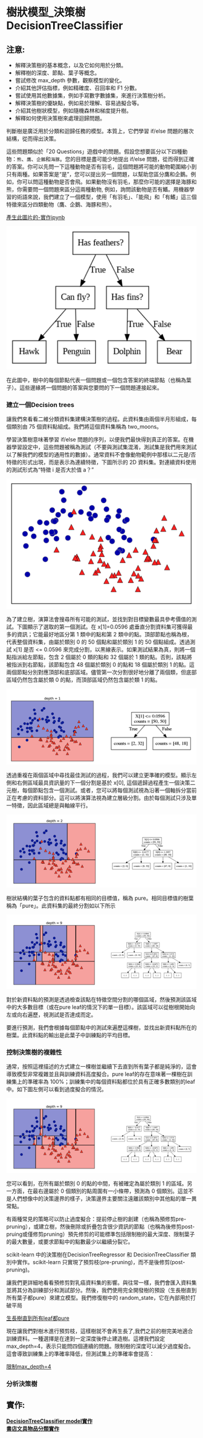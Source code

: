 # 樹狀模型_決策樹 DecisionTreeClassifier
## 注意:
- 解釋決策樹的基本概念，以及它如何用於分類。
- 解釋樹的深度、節點、葉子等概念。
- 嘗試修改 max_depth 參數，觀察模型的變化。
- 介紹其他評估指標，例如精確度、召回率和 F1 分數。
- 嘗試使用其他數據集，例如手寫數字數據集，來進行決策樹分析。
- 解釋決策樹的優缺點，例如易於理解、容易過擬合等。
- 介紹其他樹狀模型，例如隨機森林和梯度提升樹。
- 解釋如何使用決策樹來處理迴歸問題。

判斷樹是廣泛用於分類和迴歸任務的模型。本質上，它們學習 if/else 問題的層次結構，從而得出決策。

這些問題類似於「20 Questions」遊戲中的問題。假設您想要區分以下四種動物：`熊`、`鷹`、`企鵝`和`海豚`。您的目標是盡可能少地提出 if/else 問題，從而得到正確的答案。你可以先問一下這種動物是否有羽毛，這個問題將可能的動物範圍縮小到只有兩種。如果答案是“是”，您可以提出另一個問題，以幫助您區分鷹和企鵝。例如，你可以問這種動物是否會飛。如果動物沒有羽毛，那麼你可能的選擇是海豚和熊，你需要問一個問題來區分這兩種動物, 例如，詢問該動物是否有鰭。用機器學習的術語來說，我們建立了一個模型，使用「有羽毛」、「能飛」和「有鰭」這三個特徵來區分四類動物（鷹、企鵝、海豚和熊）。

[產生此圖片的-實作ipynb](./demo1.ipynb)

![](./images/pic1.png)

在此圖中，樹中的每個節點代表一個問題或一個包含答案的終端節點（也稱為葉子）。這些邊緣將一個問題的答案與您要問的下一個問題連接起來。

### 建立一個Decision trees

讓我們來看看二維分類資料集建構決策樹的過程。此資料集由兩個半月形組成，每個類別由 75 個資料點組成。我們將這個資料集稱為 two_moons。

學習決策樹意味著學習 if/else 問題的序列，以便我們最快得到真正的答案。在機器學習設定中，這些問題被稱為測試（不要與測試集混淆，測試集是我們用來測試以了解我們的模型的通用性的數據）。通常資料不會像動物範例中那樣以二元是/否特徵的形式出現，而是表示為連續特徵，下圖所示的 2D 資料集。對連續資料使用的測試形式為“特徵 i 是否大於值 a？”

![](./images/pic2.png)

為了建立樹，演算法會搜尋所有可能的測試，並找到對目標變數最具參考價值的測試。下圖顯示了選取的第一個測試。在 x[1]=0.0596 處垂直分割資料集可獲得最多的資訊；它能最好地區分第 1 類中的點和第 2 類中的點。頂部節點也稱為根，代表整個資料集，由屬於類別 0 的 50 個點和屬於類別 1 的 50 個點組成。透過測試 x[1] 是否 <= 0.0596 來完成分割，以黑線表示。如果測試結果為真，則將一個點指派給左節點，包含 2 個屬於 0 類的點和 32 個屬於 1 類的點。否則，該點將被指派到右節點，該節點包含 48 個屬於類別 0 的點和 18 個屬於類別 1 的點。這兩個節點分別對應頂部和底部區域。儘管第一次分割很好地分離了兩個類，但底部區域仍然包含屬於類 0 的點，而頂部區域仍然包含屬於類 1 的點。

![左邊是決策邊界(depth=1),右邊是決策樹](./images/pic3.png)

透過重複在兩個區域中尋找最佳測試的過程，我們可以建立更準確的模型。顯示左側和右側區域最具資訊量的下一個分割是基於 x[0], 這個遞歸過程產生一個決策二元樹，每個節點包含一個測試。或者，您可以將每個測試視為沿著一個軸拆分當前正在考慮的資料部分。這可以將演算法視為建立層級分割。由於每個測試只涉及單一特徵，因此區域總是與軸線平行。

![左邊是決策邊界(depth=2),右邊是決策樹](./images/pic4.png)

樹狀結構的葉子包含的資料點都有相同的目標值，稱為 pure。相同目標值的樹葉稱為「pure」。此資料集的最終分割如以下所示

![左邊是決策邊界(depth=9),右邊是決策樹](./images/pic5.png)

對於新資料點的預測是透過檢查該點在特徵空間分割的哪個區域，然後預測該區域中的大多數目標（或在pure leaf的情況下的單一目標）。該區域可以從樹根開始向左或向右遍歷，視測試是否達成而定。

要進行預測，我們會根據每個節點中的測試來遍歷這棵樹，並找出新資料點所在的樹葉。此資料點的輸出是此葉子中訓練點的平均目標。

### 控制決策樹的複雜性

通常，按照這裡描述的方式建立一棵樹並繼續下去直到所有葉子都是純淨的，這會導致模型非常複雜並且與訓練資料高度擬合。pure leaf的存在意味著一棵樹在訓練集上的準確率為 100%；訓練集中的每個資料點都位於具有正確多數類別的leaf中。如下圖左側可以看到過度擬合的情況。

![](./images/pic5.png)

您可以看到，在所有屬於類別 0 的點的中間，有被確定為屬於類別 1 的區域。另一方面，在最右邊屬於 0 個類別的點周圍有一小條帶，預測為 0 個類別。這並不是人們想像中的決策邊界的樣子，決策邊界主要關注遠離該類別中其他點的單一異常點。

有兩種常見的策略可以防止過度擬合：提前停止樹的創建（也稱為預修剪pre-pruning），或建立樹，然後刪除或折疊包含很少資訊的節點（也稱為後修剪post-pruing或僅修剪pruning）預先修剪的可能標準包括限制樹的最大深度、限制葉子的最大數量，或要求節點中的點數最少以繼續分裂它。

scikit-learn 中的決策樹在DecisionTreeRegressor 和 DecisionTreeClassifier 類別中實作。scikit-learn 只實現了預剪枝(pre-pruning)，而不是後修剪(post-pruning)。

讓我們更詳細地看看預修剪對乳癌資料集的影響。與往常一樣，我們會匯入資料集並將其分為訓練部分和測試部分。然後，我們使用完全開發樹的預設（生長樹直到所有葉子都pure）來建立模型。我們修復樹中的 random_state，它在內部用於打破平局

[生長樹直到所有leaf都pure](./demo2.ipynb)

現在讓我們對樹木進行預剪枝，這樣樹就不會再生長了,我們之前的樹完美地適合訓練資料。一種選擇是在達到一定深度後停止建造樹。這裡我們設定max_depth=4，表示只能問四個連續的問題。限制樹的深度可以減少過度擬合。這會導致訓練集上的準確率降低，但測試集上的準確率會提高：

[限制max_depth=4](./demo3.ipynb)

### 分析決策樹




## 實作:

[**DecisionTreeClassifier model實作**](./sklearn實作1.ipynb)  
[**書店文具物品分類實作**](./sklearn實作2)